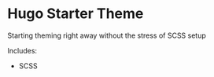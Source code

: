 # Hugo Starter Theme

Starting theming right away without the stress of SCSS setup

Includes:

- SCSS
